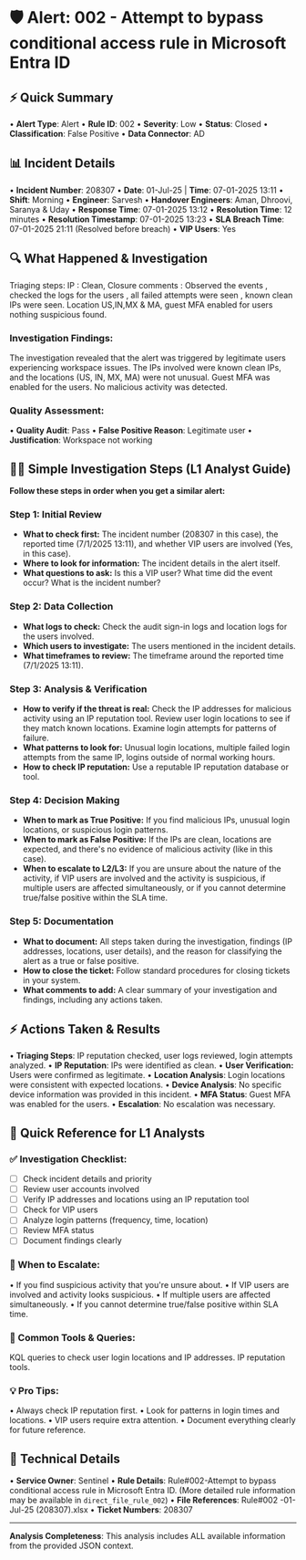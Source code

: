 # 🛡️ Alert: 002 - Attempt to bypass conditional access rule in Microsoft Entra ID

## ⚡ Quick Summary
• **Alert Type**: Alert
• **Rule ID**: 002
• **Severity**: Low
• **Status**: Closed
• **Classification**: False Positive
• **Data Connector**: AD

## 📊 Incident Details
• **Incident Number**: 208307
• **Date**: 01-Jul-25 | **Time**: 07-01-2025 13:11
• **Shift**: Morning
• **Engineer**: Sarvesh
• **Handover Engineers**: Aman, Dhroovi, Saranya & Uday
• **Response Time**: 07-01-2025 13:12
• **Resolution Time**: 12 minutes
• **Resolution Timestamp**: 07-01-2025 13:23
• **SLA Breach Time**: 07-01-2025 21:11 (Resolved before breach)
• **VIP Users**: Yes

## 🔍 What Happened & Investigation
Triaging steps: IP : Clean, Closure comments : Observed the events , checked the logs for the users , all failed attempts were seen , known clean IPs were seen. Location US,IN,MX & MA, guest MFA enabled for users nothing suspicious found.

### Investigation Findings:
The investigation revealed that the alert was triggered by legitimate users experiencing workspace issues.  The IPs involved were known clean IPs, and the locations (US, IN, MX, MA) were not unusual.  Guest MFA was enabled for the users. No malicious activity was detected.

### Quality Assessment:
• **Quality Audit**: Pass
• **False Positive Reason**: Legitimate user
• **Justification**: Workspace not working

## 👨‍💻 Simple Investigation Steps (L1 Analyst Guide)

**Follow these steps in order when you get a similar alert:**

### Step 1: Initial Review
* **What to check first:**  The incident number (208307 in this case), the reported time (7/1/2025 13:11), and whether VIP users are involved (Yes, in this case).
* **Where to look for information:** The incident details in the alert itself.
* **What questions to ask:**  Is this a VIP user? What time did the event occur?  What is the incident number?

### Step 2: Data Collection
* **What logs to check:**  Check the audit sign-in logs and location logs for the users involved.
* **Which users to investigate:**  The users mentioned in the incident details.
* **What timeframes to review:** The timeframe around the reported time (7/1/2025 13:11).

### Step 3: Analysis & Verification
* **How to verify if the threat is real:** Check the IP addresses for malicious activity using an IP reputation tool. Review user login locations to see if they match known locations. Examine login attempts for patterns of failure.
* **What patterns to look for:** Unusual login locations, multiple failed login attempts from the same IP, logins outside of normal working hours.
* **How to check IP reputation:** Use a reputable IP reputation database or tool.

### Step 4: Decision Making
* **When to mark as True Positive:** If you find malicious IPs, unusual login locations, or suspicious login patterns.
* **When to mark as False Positive:** If the IPs are clean, locations are expected, and there's no evidence of malicious activity (like in this case).
* **When to escalate to L2/L3:** If you are unsure about the nature of the activity, if VIP users are involved and the activity is suspicious, if multiple users are affected simultaneously, or if you cannot determine true/false positive within the SLA time.

### Step 5: Documentation
* **What to document:** All steps taken during the investigation, findings (IP addresses, locations, user details), and the reason for classifying the alert as a true or false positive.
* **How to close the ticket:** Follow standard procedures for closing tickets in your system.
* **What comments to add:** A clear summary of your investigation and findings, including any actions taken.


## ⚡ Actions Taken & Results
• **Triaging Steps**: IP reputation checked, user logs reviewed, login attempts analyzed.
• **IP Reputation**: IPs were identified as clean.
• **User Verification:** Users were confirmed as legitimate.
• **Location Analysis**: Login locations were consistent with expected locations.
• **Device Analysis**: No specific device information was provided in this incident.
• **MFA Status**: Guest MFA was enabled for the users.
• **Escalation**: No escalation was necessary.

## 🎯 Quick Reference for L1 Analysts

### ✅ Investigation Checklist:
- [ ] Check incident details and priority
- [ ] Review user accounts involved
- [ ] Verify IP addresses and locations using an IP reputation tool
- [ ] Check for VIP users
- [ ] Analyze login patterns (frequency, time, location)
- [ ] Review MFA status
- [ ] Document findings clearly

### 🚨 When to Escalate:
• If you find suspicious activity that you're unsure about.
• If VIP users are involved and activity looks suspicious.
• If multiple users are affected simultaneously.
• If you cannot determine true/false positive within SLA time.

### 📝 Common Tools & Queries:
KQL queries to check user login locations and IP addresses.  IP reputation tools.

### 💡 Pro Tips:
• Always check IP reputation first.
• Look for patterns in login times and locations.
• VIP users require extra attention.
• Document everything clearly for future reference.


## 🔧 Technical Details
• **Service Owner**: Sentinel
• **Rule Details**: Rule#002-Attempt to bypass conditional access rule in Microsoft Entra ID.  (More detailed rule information may be available in `direct_file_rule_002`)
• **File References**: Rule#002 -01-Jul-25 (208307).xlsx
• **Ticket Numbers**: 208307


---
**Analysis Completeness**: This analysis includes ALL available information from the provided JSON context.